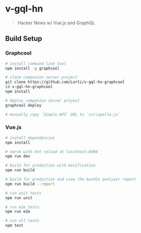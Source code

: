 # v-gql-hn

> Hacker News w/ Vue.js and GraphQL

## Build Setup

### Graphcool

```bash
# install command line tool
npm install -g graphcool

# clone companion server project
git clone https://github.com/Lorti/v-gql-hn-graphcool
cd v-gql-hn-graphcool
npm install

# deploy companion server project
graphcool deploy

# manually copy `Simple API` URL to `src\apollo.js`
```

### Vue.js

``` bash
# install dependencies
npm install

# serve with hot reload at localhost:8080
npm run dev

# build for production with minification
npm run build

# build for production and view the bundle analyzer report
npm run build --report

# run unit tests
npm run unit

# run e2e tests
npm run e2e

# run all tests
npm test
```
